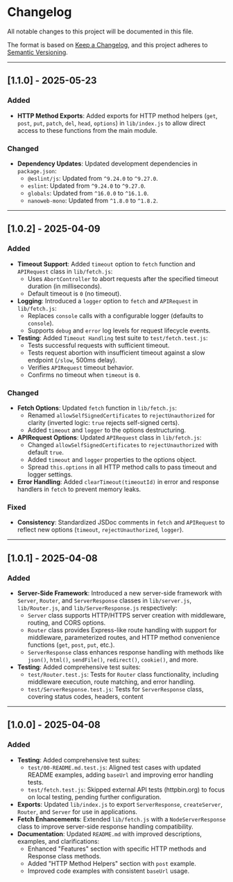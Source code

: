 # Changelog

All notable changes to this project will be documented in this file.

The format is based on [Keep a Changelog](https://keepachangelog.com/en/1.0.0/), and this project adheres to [Semantic Versioning](https://semver.org/spec/v2.0.0.html).

---

## [1.1.0] - 2025-05-23
### Added
- **HTTP Method Exports**: Added exports for HTTP method helpers (`get`, `post`, `put`, `patch`, `del`, `head`, `options`) in `lib/index.js` to allow direct access to these functions from the main module.

### Changed
- **Dependency Updates**: Updated development dependencies in `package.json`:
  - `@eslint/js`: Updated from `^9.24.0` to `^9.27.0`.
  - `eslint`: Updated from `^9.24.0` to `^9.27.0`.
  - `globals`: Updated from `^16.0.0` to `^16.1.0`.
  - `nanoweb-mono`: Updated from `^1.8.0` to `^1.8.2`.

---

## [1.0.2] - 2025-04-09
### Added
- **Timeout Support**: Added `timeout` option to `fetch` function and `APIRequest` class in `lib/fetch.js`:
  - Uses `AbortController` to abort requests after the specified timeout duration (in milliseconds).
  - Default timeout is `0` (no timeout).
- **Logging**: Introduced a `logger` option to `fetch` and `APIRequest` in `lib/fetch.js`:
  - Replaces `console` calls with a configurable logger (defaults to `console`).
  - Supports `debug` and `error` log levels for request lifecycle events.
- **Testing**: Added `Timeout Handling` test suite to `test/fetch.test.js`:
  - Tests successful requests with sufficient timeout.
  - Tests request abortion with insufficient timeout against a slow endpoint (`/slow`, 500ms delay).
  - Verifies `APIRequest` timeout behavior.
  - Confirms no timeout when `timeout` is `0`.

### Changed
- **Fetch Options**: Updated `fetch` function in `lib/fetch.js`:
  - Renamed `allowSelfSignedCertificates` to `rejectUnauthorized` for clarity (inverted logic: `true` rejects self-signed certs).
  - Added `timeout` and `logger` to the options destructuring.
- **APIRequest Options**: Updated `APIRequest` class in `lib/fetch.js`:
  - Changed `allowSelfSignedCertificates` to `rejectUnauthorized` with default `true`.
  - Added `timeout` and `logger` properties to the options object.
  - Spread `this.options` in all HTTP method calls to pass timeout and logger settings.
- **Error Handling**: Added `clearTimeout(timeoutId)` in error and response handlers in `fetch` to prevent memory leaks.

### Fixed
- **Consistency**: Standardized JSDoc comments in `fetch` and `APIRequest` to reflect new options (`timeout`, `rejectUnauthorized`, `logger`).

---

## [1.0.1] - 2025-04-08

### Added
- **Server-Side Framework**: Introduced a new server-side framework with `Server`, `Router`, and `ServerResponse` classes in `lib/server.js`, `lib/Router.js`, and `lib/ServerResponse.js` respectively:
  - `Server` class supports HTTP/HTTPS server creation with middleware, routing, and CORS options.
  - `Router` class provides Express-like route handling with support for middleware, parameterized routes, and HTTP method convenience functions (`get`, `post`, `put`, etc.).
  - `ServerResponse` class enhances response handling with methods like `json()`, `html()`, `sendFile()`, `redirect()`, `cookie()`, and more.
- **Testing**: Added comprehensive test suites:
  - `test/Router.test.js`: Tests for `Router` class functionality, including middleware execution, route matching, and error handling.
  - `test/ServerResponse.test.js`: Tests for `ServerResponse` class, covering status codes, headers, content

---

## [1.0.0] - 2025-04-08

### Added
- **Testing**: Added comprehensive test suites:
  - `test/00-README.md.test.js`: Aligned test cases with updated README examples, adding `baseUrl` and improving error handling tests.
  - `test/fetch.test.js`: Skipped external API tests (httpbin.org) to focus on local testing, pending further configuration.
- **Exports**: Updated `lib/index.js` to export `ServerResponse`, `createServer`, `Router`, and `Server` for use in applications.
- **Fetch Enhancements**: Extended `lib/fetch.js` with a `NodeServerResponse` class to improve server-side response handling compatibility.
- **Documentation**: Updated `README.md` with improved descriptions, examples, and clarifications:
  - Enhanced "Features" section with specific HTTP methods and Response class methods.
  - Added "HTTP Method Helpers" section with `post` example.
  - Improved code examples with consistent `baseUrl` usage.
